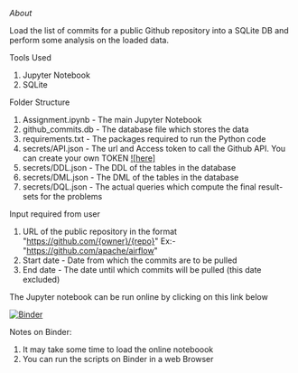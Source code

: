 *About*

Load the list of commits for a public Github repository into a SQLite DB and perform some analysis on the loaded data.

Tools Used 
1. Jupyter Notebook
2. SQLite

Folder Structure
1. Assignment.ipynb - The main Jupyter Notebook
2. github_commits.db - The database file which stores the data
3. requirements.txt - The packages required to run the Python code
4. secrets/API.json - The url and Access token to call the Github API. You can create your own TOKEN [![here]](https://docs.github.com/en/authentication/keeping-your-account-and-data-secure/creating-a-personal-access-token)
5. secrets/DDL.json - The DDL of the tables in the database
6. secrets/DML.json - The DML of the tables in the database
6. secrets/DQL.json - The actual queries which compute the final result-sets for the problems

Input required from user
1. URL of the public repository in the format "https://github.com/{owner}/{repo}" Ex:- "https://github.com/apache/airflow"
2. Start date - Date from which the commits are to be pulled
3. End date - The date until which commits will be pulled (this date excluded)

The Jupyter notebook can be run online by clicking on this link below

[![Binder](https://mybinder.org/badge_logo.svg)](https://mybinder.org/v2/gh/mindhunter-dark/edb_assignment/HEAD?labpath=Assignment.ipynb)

Notes on Binder:
1. It may take some time to load the online noteboook
2. You can run the scripts on Binder in a web Browser

